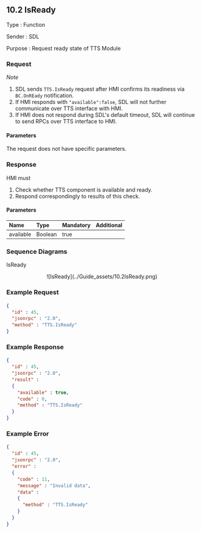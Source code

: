 ## 10.2 IsReady

Type
: Function

Sender
: SDL

Purpose
: Request ready state of TTS Module

### Request

_Note_

1. SDL sends `TTS.IsReady` request after HMI confirms its readiness via `BC.OnREady` notification.
2. If HMI responds with `"available":false`, SDL will not further communicate over TTS interface with HMI.
3. If HMI does not respond during SDL's default timeout, SDL will continue to send RPCs over TTS interface to HMI.


#### Parameters

The request does not have specific parameters.

### Response

HMI must

1. Check whether TTS component is available and ready.
2. Respond correspondingly to results of this check.


#### Parameters

|Name|Type|Mandatory|Additional|
|:---|:---|:--------|:---------|
|available|Boolean|true||

### Sequence Diagrams

IsReady
<center>![IsReady](../Guide_assets/10.2IsReady.png)</center>


### Example Request

```json
{
  "id" : 45,
  "jsonrpc" : "2.0",
  "method" : "TTS.IsReady"
}
```
### Example Response

```json
{
  "id" : 45,
  "jsonrpc" : "2.0",
  "result" :
  {
    "available" : true,
    "code" : 0,
    "method" : "TTS.IsReady"
  }
}
```

### Example Error

```json
{
  "id" : 45,
  "jsonrpc" : "2.0",
  "error" :
  {
    "code" : 11,
    "message" : "Invalid data",
    "data" :
    {
      "method" : "TTS.IsReady"
    }
  }
}
```